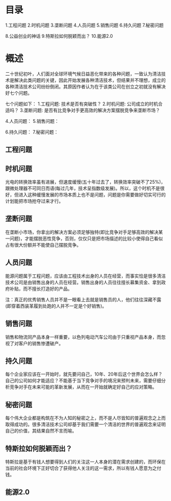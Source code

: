 # 目录
1.工程问题
2.时机问题
3.垄断问题
4.人员问题
5.销售问题
6.持久问题
7.秘密问题

8.公益创业的神话
9.特斯拉如何脱颖而出？
10.能源2.0

# 概述
二十世纪初叶，人们面对全球环境气候日益恶化带来的各种问题，一致认为清洁技术是解决此类问题的关键，因此开始发展各种清洁技术，但结果并不理想，成立的各种清洁技术公司纷纷倒闭。其原因作者认为在于该类公司在创立之初就没有解决好七个问题。

七个问题如下：
1.工程问题: 技术是否有突破性？
2.时机问题: 公司成立的时机合适吗？
3.垄断问题: 是否有比竞争对手更高效的解决方案摆脱竞争来垄断市场？

4.人员问题：
5.销售问题：

6.持久问题：
7.秘密问题：

## 工程问题

## 时机问题
光电的转换效率虽有进展，但速度缓慢(五十年过去了，转换效率突破不了25%)，跟微处理器不可同日而语(每过几年，技术呈指数级发展)。所以，这个时机不是很好，但进入这种缓慢发展的市场本质上也不是问题，问题是你需要做好切实可行的计划能把市场抢夺过来才行。

## 垄断问题
在垄断小市场，你拿出的解决方案必须足够独特(即比竞争对手足够高效的解决某一问题)，才能摆脱恶性竞争，否则，仅仅只是把市场描述的比较小使得自己看似占有很大份额并不能使自己摆脱竞争。

## 人员问题
能源问题属于工程问题，应该由工程技术出身的人员在经营，而事实恰是很多清洁技术公司是由销售出身的人员在经营。销售出身的人员往往擅长募集资金、拿到政府补贴，而不擅长打造好的产品。

注：真正的优秀销售人员并不是一眼看上去就是销售员的人，他们往往深藏不露(即穿着西装革履到处跑的人并不一定是个好销售)。

## 销售问题
销售和物流同产品本身一样重要，以色列电动汽车公司由于只重视产品本身，而忽视了对客户的销售惨遭破产。

## 持久问题
每个企业家应该在一开始时，就先要问自己，10年、20年后这个世界会怎么样？自己的公司如何才能适应？不能基于当下竞争对手的境况来预判未来，需要仔细分析竞争对手在未来可能的革新发展，从而在一开始就确定好自己的应对策略。

## 秘密问题
每个伟大企业都是构筑在不为人知的秘密之上，而不是人尽皆知的普遍观念之上而取得成功的。很多清洁技术公司却基于我们需要一个清洁的世界的普遍观念来证明自己的价值，其结果自然不言而喻。

## 特斯拉如何脱颖而出？
特斯拉是基于有钱人想要得到人们的关注这一人本身的潜在需求创建的，而环保在当前的社会环境下正好切合了获得他人关注的这一需求，所以有钱人愿意为之付钱。

## 能源2.0